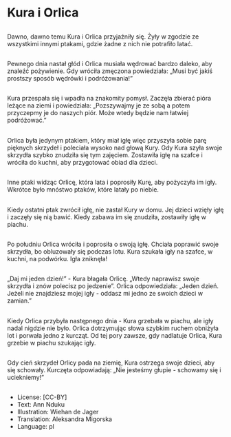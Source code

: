# Kura i Orlica

##
Dawno, dawno temu Kura i Orlica przyjaźniły się. Żyły w zgodzie ze wszystkimi innymi ptakami, gdzie żadne z nich nie potrafiło latać.

##
Pewnego dnia nastał głód i Orlica musiała wędrować bardzo daleko, aby znaleźć pożywienie. Gdy wróciła zmęczona powiedziała: „Musi być jakiś prostszy sposób wędrówki i podróżowania!”

##
Kura przespała się i wpadła na znakomity pomysł. Zaczęła zbierać pióra leżące na ziemi i powiedziała: „Pozszywajmy je ze sobą a potem przyczepmy je do naszych piór. Może wtedy będzie nam łatwiej podróżować.”

##
Orlica była jedynym ptakiem, który miał igłę więc przyszyła sobie parę pięknych skrzydeł i poleciała wysoko nad głową Kury. Gdy Kura szyła swoje skrzydła szybko znudziła się tym zajęciem. Zostawiła igłę na szafce i wróciła do kuchni, aby przygotować obiad dla dzieci.

##
Inne ptaki widząc Orlicę, która lata i poprosiły Kurę, aby pożyczyła im igły. Wkrótce było mnóstwo ptaków, które latały po niebie.

##
Kiedy ostatni ptak zwrócił igłę, nie zastał Kury w domu. Jej dzieci wzięły igłę i zaczęły się nią bawić. Kiedy zabawa im się znudziła, zostawiły igłę w piachu.

##
Po południu Orlica wróciła i poprosiła o swoją igłę. Chciała poprawić swoje skrzydła, bo obluzowały się podczas lotu. Kura szukała igły na szafce, w kuchni, na podwórku. Igła zniknęła!

##
„Daj mi jeden dzień!” - Kura błagała Orlicę. „Wtedy naprawisz swoje skrzydła i znów polecisz po jedzenie”. Orlica odpowiedziała: „Jeden dzień. Jeżeli nie znajdziesz mojej igły - oddasz mi jedno ze swoich dzieci w zamian.”

##
Kiedy Orlica przybyła następnego dnia - Kura grzebała w piachu, ale igły nadal nigdzie nie było. Orlica dotrzymując słowa szybkim ruchem obniżyła lot i porwała jedno z kurcząt. Od tej pory zawsze, gdy nadlatuje Orlica, Kura grzebie w piachu szukając igły.

##
Gdy cień skrzydeł Orlicy pada na ziemię, Kura ostrzega swoje dzieci, aby się schowały. Kurczęta odpowiadają: „Nie jesteśmy głupie - schowamy się i uciekniemy!”

##
* License: [CC-BY]
* Text: Ann Nduku
* Illustration: Wiehan de Jager
* Translation: Aleksandra Migorska
* Language: pl
